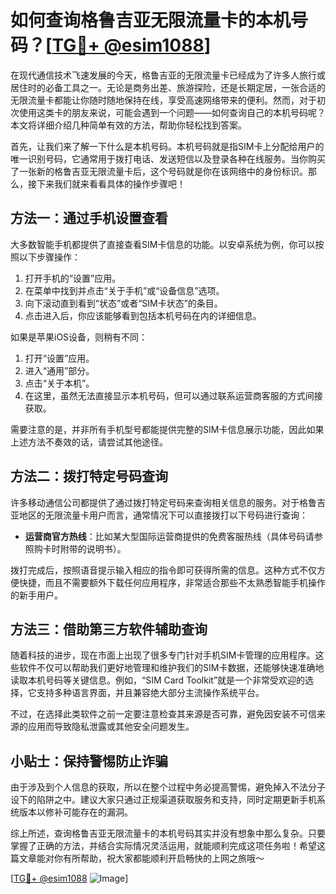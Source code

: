 # 如何查询格鲁吉亚无限流量卡的本机号码？[[TG💪+ @esim1088](https://t.me/s/esim1088)]

在现代通信技术飞速发展的今天，格鲁吉亚的无限流量卡已经成为了许多人旅行或居住时的必备工具之一。无论是商务出差、旅游探险，还是长期定居，一张合适的无限流量卡都能让你随时随地保持在线，享受高速网络带来的便利。然而，对于初次使用这类卡的朋友来说，可能会遇到一个问题——如何查询自己的本机号码呢？本文将详细介绍几种简单有效的方法，帮助你轻松找到答案。

首先，让我们来了解一下什么是本机号码。本机号码就是指SIM卡上分配给用户的唯一识别号码，它通常用于拨打电话、发送短信以及登录各种在线服务。当你购买了一张新的格鲁吉亚无限流量卡后，这个号码就是你在该网络中的身份标识。那么，接下来我们就来看看具体的操作步骤吧！

## 方法一：通过手机设置查看

大多数智能手机都提供了直接查看SIM卡信息的功能。以安卓系统为例，你可以按照以下步骤操作：

1. 打开手机的“设置”应用。
2. 在菜单中找到并点击“关于手机”或“设备信息”选项。
3. 向下滚动直到看到“状态”或者“SIM卡状态”的条目。
4. 点击进入后，你应该能够看到包括本机号码在内的详细信息。

如果是苹果iOS设备，则稍有不同：

1. 打开“设置”应用。
2. 进入“通用”部分。
3. 点击“关于本机”。
4. 在这里，虽然无法直接显示本机号码，但可以通过联系运营商客服的方式间接获取。

需要注意的是，并非所有手机型号都能提供完整的SIM卡信息展示功能，因此如果上述方法不奏效的话，请尝试其他途径。

## 方法二：拨打特定号码查询

许多移动通信公司都提供了通过拨打特定号码来查询相关信息的服务。对于格鲁吉亚地区的无限流量卡用户而言，通常情况下可以直接拨打以下号码进行查询：

* **运营商官方热线**：比如某大型国际运营商提供的免费客服热线（具体号码请参照购卡时附带的说明书）。

拨打完成后，按照语音提示输入相应的指令即可获得所需的信息。这种方式不仅方便快捷，而且不需要额外下载任何应用程序，非常适合那些不太熟悉智能手机操作的新手用户。

## 方法三：借助第三方软件辅助查询

随着科技的进步，现在市面上出现了很多专门针对手机SIM卡管理的应用程序。这些软件不仅可以帮助我们更好地管理和维护我们的SIM卡数据，还能够快速准确地读取本机号码等关键信息。例如，“SIM Card Toolkit”就是一个非常受欢迎的选择，它支持多种语言界面，并且兼容绝大部分主流操作系统平台。

不过，在选择此类软件之前一定要注意检查其来源是否可靠，避免因安装不可信来源的应用而导致隐私泄露或其他安全问题发生。

## 小贴士：保持警惕防止诈骗

由于涉及到个人信息的获取，所以在整个过程中务必提高警惕，避免掉入不法分子设下的陷阱之中。建议大家只通过正规渠道获取服务和支持，同时定期更新手机系统版本以修补可能存在的漏洞。

综上所述，查询格鲁吉亚无限流量卡的本机号码其实并没有想象中那么复杂。只要掌握了正确的方法，并结合实际情况灵活运用，就能顺利完成这项任务啦！希望这篇文章能对你有所帮助，祝大家都能顺利开启畅快的上网之旅哦～

[[TG💪+ @esim1088](https://t.me/s/esim1088) ![Image](https://i.postimg.cc/4NQfJmqS/Snipaste-2025-05-13-00-14-12.png)]